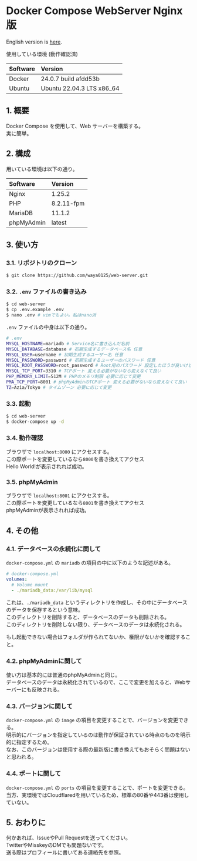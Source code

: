 # Docker Compose WebServer Nginx版

English version is [here](README_EN.md).

使用している環境 (動作確認済)

| Software | Version |
|:--|:--|
| Docker | 24.0.7 build afdd53b |
| Ubuntu | Ubuntu 22.04.3 LTS x86_64 |

## 1. 概要

Docker Compose を使用して、Web サーバーを構築する。  
実に簡単。

## 2. 構成

用いている環境は以下の通り。

| Software | Version |
|:--|:--|
| Nginx | 1.25.2 |
| PHP | 8.2.11-fpm |
| MariaDB | 11.1.2 |
| phpMyAdmin | latest |

## 3. 使い方

### 3.1. リポジトリのクローン

```bash
$ git clone https://github.com/waya0125/web-server.git
```

### 3.2. `.env` ファイルの書き込み

```bash
$ cd web-server
$ cp .env.example .env
$ nano .env # vimでもよい。私はnano派
```

`.env` ファイルの中身は以下の通り。

```bash
# .env
MYSQL_HOSTNAME=mariadb # Service名に書き込んだ名前
MYSQL_DATABASE=database # 初期生成するデータベース名 任意
MYSQL_USER=username # 初期生成するユーザー名 任意
MYSQL_PASSWORD=password # 初期生成するユーザーのパスワード 任意
MYSQL_ROOT_PASSWORD=root_password # Root用のパスワード 設定したほうが良いけどRandomでも可
MYSQL_TCP_PORT=3310 # TCPポート 変える必要がないなら変えなくて良い
PHP_MEMORY_LIMIT=512M # PHPのメモリ制限 必要に応じて変更
PMA_TCP_PORT=8001 # phpMyAdminのTCPポート 変える必要がないなら変えなくて良い
TZ=Azia/Tokyo # タイムゾーン 必要に応じて変更
```

### 3.3. 起動

```bash
$ cd web-server
$ docker-compose up -d
```

### 3.4. 動作確認

ブラウザで `localhost:8000` にアクセスする。  
この際ポートを変更しているなら`8000`を書き換えてアクセス  
Hello World!が表示されれば成功。

### 3.5. phpMyAdmin

ブラウザで `localhost:8001` にアクセスする。  
この際ポートを変更しているなら`8001`を書き換えてアクセス  
phpMyAdminが表示されれば成功。

## 4. その他

### 4.1. データベースの永続化に関して

`docker-compose.yml` の `mariadb` の項目の中に以下のような記述がある。

```yml
# docker-compose.yml
volumes:
  # Volume mount
  - ./mariadb_data:/var/lib/mysql
```

これは、`./mariadb_data` というディレクトリを作成し、その中にデータベースのデータを保存するという意味。  
このディレクトリを削除すると、データベースのデータも削除される。  
このディレクトリを削除しない限り、データベースのデータは永続化される。

もし起動できない場合はフォルダが作られてないか、権限がないかを確認すること。

### 4.2. phpMyAdminに関して

使い方は基本的には普通のphpMyAdminと同じ。  
データベースのデータは永続化されているので、ここで変更を加えると、Webサーバーにも反映される。

### 4.3. バージョンに関して

`docker-compose.yml` の `image` の項目を変更することで、バージョンを変更できる。  
明示的にバージョンを指定しているのは動作が保証されている時点のものを明示的に指定するため。  
なお、このバージョンは使用する際の最新版に書き換えてもおそらく問題はないと思われる。

### 4.4. ポートに関して

`docker-compose.yml` の `ports` の項目を変更することで、ポートを変更できる。  
当方、実環境ではCloudflaredを用いているため、標準の80番や443番は使用していない。

## 5. おわりに

何かあれば、IssueやPull Requestを送ってください。  
TwitterやMisskeyのDMでも問題ないです。  
送る際はプロフィールに書いてある連絡先を参照。